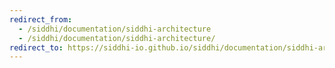 ```yaml
---
redirect_from:
  - /siddhi/documentation/siddhi-architecture
  - /siddhi/documentation/siddhi-architecture/
redirect_to: https://siddhi-io.github.io/siddhi/documentation/siddhi-architecture/
---
```

